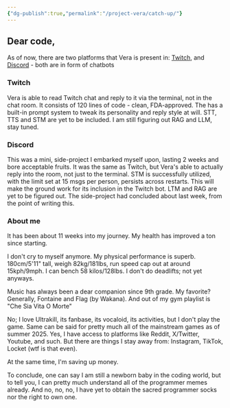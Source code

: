 ```yaml
---
{"dg-publish":true,"permalink":"/project-vera/catch-up/"}
---
```


## Dear code,
As of now, there are two platforms that Vera is present in: [Twitch](https://www.twitch.tv/), and [Discord](https://discord.com/) - both are in form of chatbots
### Twitch
Vera is able to read Twitch chat and reply to it via the terminal, not in the chat room. It consists of 120 lines of code - clean, FDA-approved. The has a built-in prompt system to tweak its personality and reply style at will.
STT, TTS and STM are yet to be included.
I am still figuring out RAG and LLM, stay tuned.
### Discord
This was a mini, side-project I embarked myself upon, lasting 2 weeks and bore acceptable fruits. It was the same as Twitch, but Vera's able to actually reply into the room, not just to the terminal. STM is successfully utilized, with the limit set at 15 msgs per person, persists across restarts. This will make the ground work for its inclusion in the Twitch bot.
LTM and RAG are yet to be figured out.
The side-project had concluded about last week, from the point of writing this.

### About me
It has been about 11 weeks into my journey. My health has improved a ton since starting.

I don't cry to myself anymore.
My physical performance is superb. 180cm/5'11" tall, weigh 82kg/181lbs, run speed cap out at around 15kph/9mph.
I can bench 58 kilos/128lbs. I don't do deadlifts; not yet anyways.

Music has always been a dear companion since 9th grade. My favorite? Generally, Fontaine and Flag (by Wakana). And out of my gym playlist is "Che Sia Vita O Morte"

No; I love Ultrakill, its fanbase, its vocaloid, its activities, but I don't play the game. Same can be said for pretty much all of the mainstream games as of summer 2025.
Yes, I have access to platforms like Reddit, X/Twitter, Youtube, and such. But there are things I stay away from: Instagram, TikTok, Locket (wtf is that even).

At the same time, I'm saving up money.

To conclude, one can say I am still a newborn baby in the coding world, but to tell you, I can pretty much understand all of the programmer memes already.
And no, no, no, I have yet to obtain the sacred programmer socks nor the right to own one.